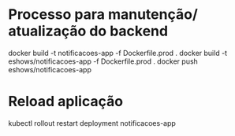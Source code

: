 # Processo para manutenção/ atualização do backend


docker build -t notificacoes-app -f Dockerfile.prod .
docker build -t eshows/notificacoes-app -f Dockerfile.prod .
docker push eshows/notificacoes-app

# Reload aplicação

kubectl rollout restart deployment notificacoes-app